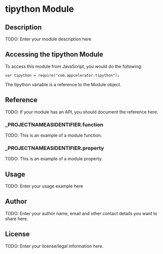 # tipython Module

## Description

TODO: Enter your module description here

## Accessing the tipython Module

To access this module from JavaScript, you would do the following:

	var tipython = require("com.appcelerator.tipython");

The tipython variable is a reference to the Module object.	

## Reference

TODO: If your module has an API, you should document
the reference here.

### ___PROJECTNAMEASIDENTIFIER__.function

TODO: This is an example of a module function.

### ___PROJECTNAMEASIDENTIFIER__.property

TODO: This is an example of a module property.

## Usage

TODO: Enter your usage example here

## Author

TODO: Enter your author name, email and other contact
details you want to share here. 

## License

TODO: Enter your license/legal information here.
